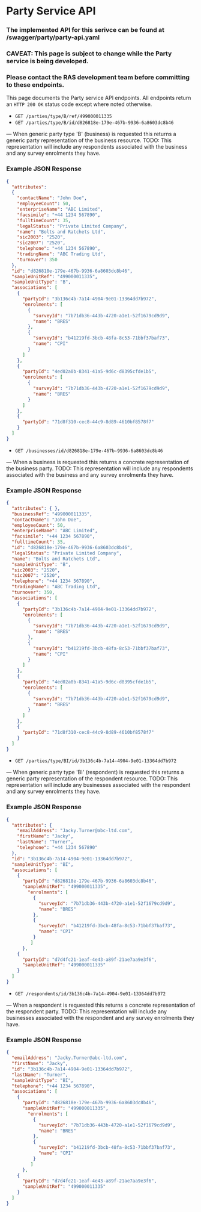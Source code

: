 # Party Service API

### The implemented API for this serivce can be found at /swagger/party/party-api.yaml

### CAVEAT: This page is subject to change while the Party service is being developed.

### Please contact the RAS development team before committing to these endpoints.
  
This page documents the Party service API endpoints. All endpoints return an `HTTP 200 OK` status code except where noted otherwise.

* `GET /parties/type/B/ref/499000011335`
* `GET /parties/type/B/id/d826818e-179e-467b-9936-6a8603dc8b46`

&mdash; When generic party type 'B' (business) is requested this returns a generic party representation of the business resource. TODO: This representation will include any respondents associated with the business and any survey enrolments they have.

### Example JSON Response
```json
{
  "attributes": 
  {
    "contactName": "John Doe",
    "employeeCount": 50,
    "enterpriseName": "ABC Limited",
    "facsimile": "+44 1234 567890",
    "fulltimeCount": 35,
    "legalStatus": "Private Limited Company",
    "name": "Bolts and Ratchets Ltd",
    "sic2003": "2520",
    "sic2007": "2520",
    "telephone": "+44 1234 567890",
    "tradingName": "ABC Trading Ltd",
    "turnover": 350
  },
  "id": "d826818e-179e-467b-9936-6a8603dc8b46",
  "sampleUnitRef": "499000011335",
  "sampleUnitType": "B",
  "associations": [
    {
      "partyId": "3b136c4b-7a14-4904-9e01-13364dd7b972",
      "enrolments": [
        {
          "surveyId": "7b71db36-443b-4720-a1e1-52f1679cd9d9",
          "name": "BRES"
        },
        {
          "surveyId": "b41219fd-3bcb-48fa-8c53-71bbf37baf73",
          "name": "CPI"
        }
      ]
    },
    {
      "partyId": "4ed02a0b-8341-41a5-9d6c-d8395cfde1b5",
      "enrolments": [
        {
          "surveyId": "7b71db36-443b-4720-a1e1-52f1679cd9d9",
          "name": "BRES"
        }
      ]
    },
    {
      "partyId": "71d8f310-cec8-44c9-8d89-4610bf8578f7"
    }
  ]
}
```

* `GET /businesses/id/d826818e-179e-467b-9936-6a8603dc8b46`

&mdash; When a business is requested this returns a concrete representation of the business party. TODO: This representation will include any respondents associated with the business and any survey enrolments they have.

### Example JSON Response

```json
{
  "attributes": { },
  "businessRef": "499000011335",
  "contactName": "John Doe",
  "employeeCount": 50,
  "enterpriseName": "ABC Limited",
  "facsimile": "+44 1234 567890",
  "fulltimeCount": 35,
  "id": "d826818e-179e-467b-9936-6a8603dc8b46",
  "legalStatus": "Private Limited Company",
  "name": "Bolts and Ratchets Ltd",
  "sampleUnitType": "B",
  "sic2003": "2520",
  "sic2007": "2520",
  "telephone": "+44 1234 567890",
  "tradingName": "ABC Trading Ltd",
  "turnover": 350,
  "associations": [
    {
      "partyId": "3b136c4b-7a14-4904-9e01-13364dd7b972",
      "enrolments": [
        {
          "surveyId": "7b71db36-443b-4720-a1e1-52f1679cd9d9",
          "name": "BRES"
        },
        {
          "surveyId": "b41219fd-3bcb-48fa-8c53-71bbf37baf73",
          "name": "CPI"
        }
      ]
    },
    {
      "partyId": "4ed02a0b-8341-41a5-9d6c-d8395cfde1b5",
      "enrolments": [
        {
          "surveyId": "7b71db36-443b-4720-a1e1-52f1679cd9d9",
          "name": "BRES"
        }
      ]
    },
    {
      "partyId": "71d8f310-cec8-44c9-8d89-4610bf8578f7"
    }
  ]
}
```


* `GET /parties/type/BI/id/3b136c4b-7a14-4904-9e01-13364dd7b972`

&mdash; When generic party type 'BI' (respondent) is requested this returns a generic party representation of the respondent resource. TODO: This representation will include any businesses associated with the respondent and any survey enrolments they have.

### Example JSON Response
```json
{
  "attributes": {
    "emailAddress": "Jacky.Turner@abc-ltd.com",
    "firstName": "Jacky",
    "lastName": "Turner",
    "telephone": "+44 1234 567890"
  },
  "id": "3b136c4b-7a14-4904-9e01-13364dd7b972",
  "sampleUnitType": "BI",
  "associations": [
    {
      "partyId": "d826818e-179e-467b-9936-6a8603dc8b46",
      "sampleUnitRef": "499000011335",
        "enrolments": [
          {
            "surveyId": "7b71db36-443b-4720-a1e1-52f1679cd9d9",
            "name": "BRES"
          },
          {
            "surveyId": "b41219fd-3bcb-48fa-8c53-71bbf37baf73",
            "name": "CPI"
          }
         ]
      },
    {
      "partyId": "d7d4fc21-1eaf-4e43-a89f-21ae7aa9e3f6",
      "sampleUnitRef": "499000011335"
    }
  ]
}
```

* `GET /respondents/id/3b136c4b-7a14-4904-9e01-13364dd7b972`

&mdash; When a respondent is requested this returns a concrete representation of the respondent party. TODO: This representation will include any businesses associated with the respondent and any survey enrolments they have.

### Example JSON Response
```json
{
  "emailAddress": "Jacky.Turner@abc-ltd.com",
  "firstName": "Jacky",
  "id": "3b136c4b-7a14-4904-9e01-13364dd7b972",
  "lastName": "Turner",
  "sampleUnitType": "BI",
  "telephone": "+44 1234 567890",
  "associations": [
    {
      "partyId": "d826818e-179e-467b-9936-6a8603dc8b46",
      "sampleUnitRef": "499000011335",
        "enrolments": [
          {
            "surveyId": "7b71db36-443b-4720-a1e1-52f1679cd9d9",
            "name": "BRES"
          },
          {
            "surveyId": "b41219fd-3bcb-48fa-8c53-71bbf37baf73",
            "name": "CPI"
          }
         ]
      },
    {
      "partyId": "d7d4fc21-1eaf-4e43-a89f-21ae7aa9e3f6",
      "sampleUnitRef": "499000011335"
    }
  ]
}
```